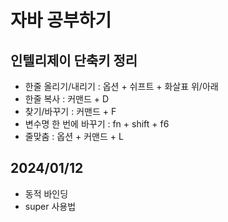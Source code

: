 # 자바 공부하기

## 인텔리제이 단축키 정리

* 한줄 올리기/내리기 : 옵션 + 쉬프트 + 화살표 위/아래
* 한줄 복사 : 커맨드 + D
* 찾기/바꾸기 : 커맨드 + F
* 변수명 한 번에 바꾸기 : fn + shift + f6
* 줄맞춤 : 옵션 + 커맨드 + L

## 2024/01/12

* 동적 바인딩
* super 사용법

